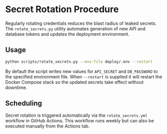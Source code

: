 # Secret Rotation Procedure

Regularly rotating credentials reduces the blast radius of leaked secrets. The
`rotate_secrets.py` utility automates generation of new API and database tokens
and updates the deployment environment.

## Usage

```bash
python scripts/rotate_secrets.py --env-file deploy/.env --restart
```

By default the script writes new values for `API_SECRET` and `DB_PASSWORD` to the
specified environment file. When `--restart` is supplied it will restart the
Docker Compose stack so the updated secrets take effect without downtime.

## Scheduling

Secret rotation is triggered automatically via the `rotate_secrets.yml` workflow
in GitHub Actions. This workflow runs weekly but can also be executed manually
from the Actions tab.
